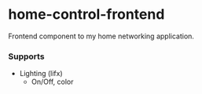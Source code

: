 # home-control-frontend

Frontend component to my home networking application.

### Supports

* Lighting (lifx)
    * On/Off, color

